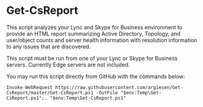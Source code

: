 # Get-CsReport

This script analyzes your Lync and Skype for Business environment to provide an HTML report summarizing Active Directory, Topology, and user/object counts and server health information with resolution information to any issues that are discovered.

This script must be run from one of your Lync or Skype for Business servers. Currently Edge servers are not included.

You may run this script directly from GitHub with the commands below:
```
Invoke-WebRequest https://raw.githubusercontent.com/argiesen/Get-CsReport/master/Get-CsReport.ps1 -OutFile "$env:Temp\Get-CsReport.ps1";. "$env:Temp\Get-CsReport.ps1"
```
